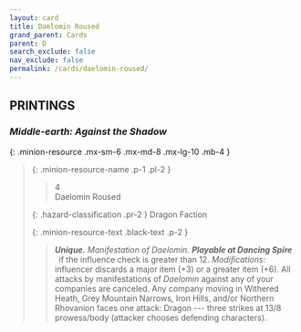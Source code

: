 ```yaml
---
layout: card
title: Daelomin Roused
grand_parent: Cards
parent: D
search_exclude: false
nav_exclude: false
permalink: /cards/daelomin-roused/
---
```


## PRINTINGS


### _Middle-earth: Against the Shadow_

{: .minion-resource .mx-sm-6 .mx-md-8 .mx-lg-10 .mb-4 }
> {: .minion-resource-name .p-1 .pl-2 }
> > <div class="hazard-mp">4</div>
> > <div class="card-name">Daelomin Roused</div>
>
> {: .hazard-classification .pr-2 }
> Dragon Faction
>
> {: .minion-resource-text .black-text .p-2 }
> > _**Unique.**_ _Manifestation of Daelomin._ ***Playable at Dancing Spire*** <br>&ensp;if the influence check is greater than 12. _Modifications:_ influencer discards a major item (+3) or a greater item (+6). All attacks by manifestations of _Daelomin_ against any of your companies are canceled. Any company moving in Withered Heath, Grey Mountain Narrows, Iron Hills, and/or Northern Rhovanion faces one attack: Dragon --- three strikes at 13/8 prowess/body (attacker chooses defending characters). 
> 
